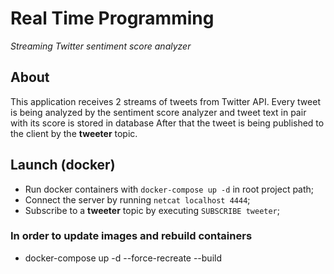   # Real Time Programming 
  _Streaming Twitter sentiment score analyzer_
  ## About
  This application receives 2 streams of tweets from Twitter API. Every tweet is being analyzed by the sentiment score analyzer and tweet text in pair with its score is stored in database After that the tweet is being published to the client by the __tweeter__ topic.

  ## Launch (docker)
  - Run docker containers with `docker-compose up -d` in root project path;
  - Connect the server by running `netcat localhost 4444`;
  - Subscribe to a __tweeter__ topic by executing `SUBSCRIBE tweeter`;
  ### In order to update images and rebuild containers
  - docker-compose up -d --force-recreate --build